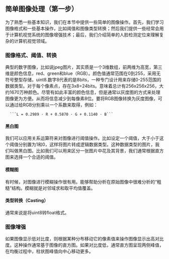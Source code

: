 ## 简单图像处理（第一步）

  为了熟悉一些基本知识，我们在本节中提供一些简单的图像操作。首先，我们学习图像格式和一些基本操作，比如阈值和图像类型转换；然后我们提供一些经常会用于计算机视觉系统的图像增强技术；最后，我们介绍简单的人脸检测定位来理解复杂的计算机视觉领域。
  
### 图像格式、阈值、转换

  典型的数字图像，比如说jpeg图片，其实质是一个3维数组，前两维为高宽，第三维是颜色信息，red、green和blue（RGB）。颜色值通常范围在0到255，采用无符号整型存储，uint8.数字8代表的是8bits，一种专门设计用来存储0-255范围的数据类型。对于每个像素点，存在3x8=24bits。意味着总计有256x256x256，大约1670万种颜色。尽管有如此丰富的颜色信息，但是通常以灰度图的方式来处理图像更为方便。从而将信息减少到每像素8位。要将RGB图像转换为灰度图像，可以通过给RGB分别乘以一个系数来取得，例如：<br>
  
      ```L = 0.2989 · R + 0.5870 · G + 0.1140 · B```
      
  
#### 黑白图

  我们可以应用关系运算符来对图像进行阈值操作。比如设定一个阈值，大于小于这个阈值分别置为1和0，这样将图片转成逻辑数据类型。这种数据类型的图片，我们叫做黑白图。比如我们可以用来区分一张图片中花及其背景，我们通常根据直方图来选择一个合适的阈值。

#### 模糊图

  有时候，对图像进行模糊操作很有用。能够帮助分析在原始图像中很难分析的“粗糙”结构。模糊就是对邻域求和取平均值覆盖。
  
#### 类型转换（Casting）

  通常来说是将uint8转float格式。
  
### 图像增强

  如果图像显示低对比度，则根据某种分布移动它的像素值来操作图像显示出高对比度。这种操作通常基于图像的直方图。如果对比度低，通常直方图呈现两侧峰值，在均衡过程中，柱状图峰值向中心移动更多。
